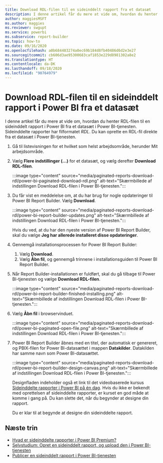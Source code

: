 ```yaml
---
title: Download RDL-filen til en sideinddelt rapport fra et datasæt
description: I denne artikel får du mere at vide om, hvordan du henter RDL-filen til en sideinddelt rapport i Power BI fra et delt datasæt i Power BI-tjenesten.
author: maggiesMSFT
ms.author: maggies
ms.reviewer: swgupt
ms.service: powerbi
ms.subservice: report-builder
ms.topic: how-to
ms.date: 09/16/2020
ms.openlocfilehash: a0b684403274a0ec69b184d8fb40486d6d2e3e27
ms.sourcegitcommit: cb606d3ae95300683caf1853e229d8981302a8e2
ms.translationtype: HT
ms.contentlocale: da-DK
ms.lasthandoff: 09/18/2020
ms.locfileid: "90764979"
---
```

# <a name="download-the-rdl-for-a-power-bi-paginated-report-from-a-dataset"></a>Download RDL-filen til en sideinddelt rapport i Power BI fra et datasæt

I denne artikel får du mere at vide om, hvordan du henter RDL-filen til en sideinddelt rapport i Power BI fra et datasæt i Power BI-tjenesten. Sideinddelte rapporter har filformatet *RDL*. Du kan oprette en RDL-fil direkte fra et datasæt i Power BI-tjenesten.

1. Gå til listevisningen for et hvilket som helst arbejdsområde, herunder Mit arbejdsområde. 
1. Vælg **Flere indstillinger (...)** for et datasæt, og vælg derefter **Download RDL-filen**.

    :::image type="content" source="media/paginated-reports-download-rdl/power-bi-paginated-download-rdl.png" alt-text="Skærmbillede af indstillingen Download RDL-filen i Power BI-tjenesten.":::
1. Du får vist en meddelelse om, at du har brug for nogle opdateringer til Power BI Report Builder. Vælg **Download**. 

    :::image type="content" source="media/paginated-reports-download-rdl/power-bi-report-builder-updates.png" alt-text="Skærmbillede af indstillingen Download RDL-filen i Power BI-tjenesten.":::

    Hvis du ved, at du har den nyeste version af Power BI Report Builder, skal du vælge **Jeg har allerede installeret disse opdateringer**.

1. Gennemgå installationsprocessen for Power BI Report Builder: 

    1. Vælg **Download**.  
    2. Vælg **Åbn fil**, og gennemgå trinnene i installationsguiden til Power BI Report Builder.

1. Når Report Builder-installationen er fuldført, skal du gå tilbage til Power BI-tjenesten og vælge **Download RDL-filen**.

    :::image type="content" source="media/paginated-reports-download-rdl/power-bi-report-builder-finished-installing.png" alt-text="Skærmbillede af indstillingen Download RDL-filen i Power BI-tjenesten.":::

1. Vælg **Åbn fil** i browservinduet.

    :::image type="content" source="media/paginated-reports-download-rdl/power-bi-paginated-open-file.png" alt-text="Skærmbillede af indstillingen Download RDL-filen i Power BI-tjenesten.":::

1. Power BI Report Builder åbnes med en titel, der automatisk er genereret, og PBIX-filen for Power BI-datasættet i mappen **Datakilder**. Datakilden har samme navn som Power BI-datasættet.

    :::image type="content" source="media/paginated-reports-download-rdl/power-bi-report-builder-design-canvas.png" alt-text="Skærmbillede af indstillingen Download RDL-filen i Power BI-tjenesten.":::

    Designfladen indeholder også et link til det videobaserede kursus [Sideinddelte rapporter i Power BI på én dag](../learning-catalog/paginated-reports-online-course.md). Hvis du ikke er bekendt med oprettelsen af sideinddelte rapporter, er kurset en god måde at komme i gang på.  Du kan slette det, når du begynder at designe din rapport.

    Du er klar til at begynde at designe din sideinddelte rapport.
 
## <a name="next-steps"></a>Næste trin 

- [Hvad er sideinddelte rapporter i Power BI Premium?](paginated-reports-report-builder-power-bi.md)  
- [Selvstudium: Opret en sideinddelt rapport, og upload den i Power BI-tjenesten](paginated-reports-quickstart-aw.md)
- [Publicer en sideinddelt rapport i Power BI-tjenesten](paginated-reports-save-to-power-bi-service.md)

